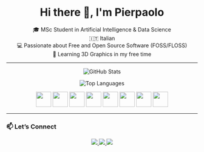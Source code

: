 <h1 align="center">Hi there 👋, I'm Pierpaolo</h1>
<p align="center">
  🎓 MSc Student in Artificial Intelligence & Data Science <br>
  🇮🇹 Italian <br>
    💻 Passionate about Free and Open Source Software (FOSS/FLOSS) <br>
    🎨 Learning 3D Graphics in my free time

</p>

---


<p align="center">
  <img src="https://github-readme-stats.vercel.app/api?username=PierpaoloSpadafora&show_icons=true&theme=dark&hide_border=true" alt="GitHub Stats" />
</p>

<p align="center">
  <img src="https://github-readme-stats.vercel.app/api/top-langs/?username=PierpaoloSpadafora&layout=compact&theme=dark&hide_border=true" alt="Top Languages" />
</p>

<p align="center">
  <img src="https://cdn.jsdelivr.net/gh/devicons/devicon/icons/rust/rust-plain.svg" width="40" height="40"/>
  <img src="https://cdn.jsdelivr.net/gh/devicons/devicon/icons/mysql/mysql-original-wordmark.svg" width="40" height="40"/>
  <img src="https://cdn.jsdelivr.net/gh/devicons/devicon/icons/angularjs/angularjs-original.svg" width="40" height="40"/>
  <img src="https://cdn.jsdelivr.net/gh/devicons/devicon/icons/java/java-original.svg" width="40" height="40"/>
  <img src="https://cdn.jsdelivr.net/gh/devicons/devicon/icons/javascript/javascript-original.svg" width="40" height="40"/>
  <img src="https://cdn.jsdelivr.net/gh/devicons/devicon/icons/cplusplus/cplusplus-original.svg" width="40" height="40"/>
  <img src="https://cdn.jsdelivr.net/gh/devicons/devicon/icons/python/python-original.svg" width="40" height="40"/>
  <img src="https://cdn.jsdelivr.net/gh/devicons/devicon/icons/typescript/typescript-original.svg" width="40" height="40"/>
</p>

---

### 📫 Let’s Connect

<p align="center">
  <a href="https://www.linkedin.com/in/pierpaolospadafora" target="_blank">
    <img src="https://img.shields.io/badge/LinkedIn-0077B5?style=for-the-badge&logo=linkedin&logoColor=white"/>
  </a>
  <a href="https://t.me/pierspad" target="_blank">
    <img src="https://img.shields.io/badge/Telegram-26A5E4?style=for-the-badge&logo=telegram&logoColor=white"/>
  </a>
  <a href="mailto:pierpaolospadafora23@protonmail.com">
    <img src="https://img.shields.io/badge/ProtonMail-8B89CC?style=for-the-badge&logo=protonmail&logoColor=white"/>
  </a>
</p>
